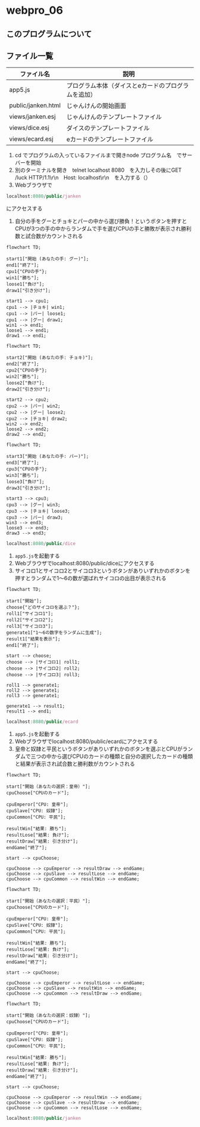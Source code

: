 # webpro_06
## このプログラムについて
## ファイル一覧
ファイル名 |説明
-|-
app5.js | プログラム本体（ダイスとeカードのプログラムを追加）
public/janken.html | じゃんけんの開始画面
views/janken.esj | じゃんけんのテンプレートファイル
views/dice.esj | ダイスのテンプレートファイル
views/ecard.esj | eカードのテンプレートファイル

1. cd でプログラムの入っているファイルまで開きnode プログラム名　でサーバーを開始
1. 別のターミナルを開き　telnet localhost 8080　を入力しその後にGET /luck HTTP/1.1\r\n　Host: localhost\r\n　を入力する（）
1. Webブラウザで
```javascript
localhost:8080/public/janken
```
にアクセスする
1. 自分の手をグーとチョキとパーの中から選び勝負！というボタンを押すとCPUが3つの手の中からランダムで手を選びCPUの手と勝敗が表示され勝利数と試合数がカウントされる

```mermaid
flowchart TD;

start1["開始 (あなたの手: グー)"];
end1["終了"];
cpu1{"CPUの手"};
win1["勝ち"];
loose1["負け"];
draw1["引き分け"];

start1 --> cpu1;
cpu1 --> |チョキ| win1;
cpu1 --> |パー| loose1;
cpu1 --> |グー| draw1;
win1 --> end1;
loose1 --> end1;
draw1 --> end1;
```

```mermaid
flowchart TD;

start2["開始 (あなたの手: チョキ)"];
end2["終了"];
cpu2{"CPUの手"};
win2["勝ち"];
loose2["負け"];
draw2["引き分け"];

start2 --> cpu2;
cpu2 --> |パー| win2;
cpu2 --> |グー| loose2;
cpu2 --> |チョキ| draw2;
win2 --> end2;
loose2 --> end2;
draw2 --> end2;
```

```mermaid
flowchart TD;

start3["開始 (あなたの手: パー)"];
end3["終了"];
cpu3{"CPUの手"};
win3["勝ち"];
loose3["負け"];
draw3["引き分け"];

start3 --> cpu3;
cpu3 --> |グー| win3;
cpu3 --> |チョキ| loose3;
cpu3 --> |パー| draw3;
win3 --> end3;
loose3 --> end3;
draw3 --> end3;
```




```javascript
localhost:8080/public/dice
```
1. ```app5.js```を起動する
1. Webブラウザでlocalhost:8080/public/diceにアクセスする
1. サイコロ1とサイコロ2とサイコロ3というボタンがありいずれかのボタンを押すとランダムで1〜6の数が選ばれサイコロの出目が表示される

```mermaid
flowchart TD;

start["開始"];
choose{"どのサイコロを選ぶ？"};
roll1["サイコロ1"];
roll2["サイコロ2"];
roll3["サイコロ3"];
generate1["1〜6の数字をランダムに生成"];
result1["結果を表示"];
end1["終了"];

start --> choose;
choose --> |サイコロ1| roll1;
choose --> |サイコロ2| roll2;
choose --> |サイコロ3| roll3;

roll1 --> generate1;
roll2 --> generate1;
roll3 --> generate1;

generate1 --> result1;
result1 --> end1;
```



```javascript
localhost:8080/public/ecard
```
1. ```app5.js```を起動する
1. Webブラウザでlocalhost:8080/public/ecardにアクセスする
1. 皇帝と奴隷と平民というボタンがありいずれかのボタンを選ぶとCPUがランダムで三つの中から選びCPUのカードの種類と自分の選択したカードの種類と結果が表示され試合数と勝利数がカウントされる

```mermaid
flowchart TD;

start["開始（あなたの選択：皇帝）"];
cpuChoose["CPUのカード"];

cpuEmperor["CPU: 皇帝"];
cpuSlave["CPU: 奴隷"];
cpuCommon["CPU: 平民"];

resultWin["結果: 勝ち"];
resultLose["結果: 負け"];
resultDraw["結果: 引き分け"];
endGame["終了"];

start --> cpuChoose;

cpuChoose --> cpuEmperor --> resultDraw --> endGame;
cpuChoose --> cpuSlave --> resultLose --> endGame;
cpuChoose --> cpuCommon --> resultWin --> endGame;
```


```mermaid
flowchart TD;

start["開始（あなたの選択：平民）"];
cpuChoose["CPUのカード"];

cpuEmperor["CPU: 皇帝"];
cpuSlave["CPU: 奴隷"];
cpuCommon["CPU: 平民"];

resultWin["結果: 勝ち"];
resultLose["結果: 負け"];
resultDraw["結果: 引き分け"];
endGame["終了"];

start --> cpuChoose;

cpuChoose --> cpuEmperor --> resultLose --> endGame;
cpuChoose --> cpuSlave --> resultWin --> endGame;
cpuChoose --> cpuCommon --> resultDraw --> endGame;
```


```mermaid
flowchart TD;

start["開始（あなたの選択：奴隷）"];
cpuChoose["CPUのカード"];

cpuEmperor["CPU: 皇帝"];
cpuSlave["CPU: 奴隷"];
cpuCommon["CPU: 平民"];

resultWin["結果: 勝ち"];
resultLose["結果: 負け"];
resultDraw["結果: 引き分け"];
endGame["終了"];

start --> cpuChoose;

cpuChoose --> cpuEmperor --> resultWin --> endGame;
cpuChoose --> cpuSlave --> resultDraw --> endGame;
cpuChoose --> cpuCommon --> resultLose --> endGame;
```





```javascript
localhost:8080/public/janken
```